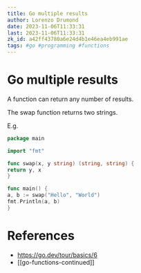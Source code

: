 ```yaml
---
title: Go multiple results
author: Lorenzo Drumond
date: 2023-11-06T11:33:31
last: 2023-11-06T11:33:31
zk_id: a42ff43780a6e24d4b1e46ea4eb991ae
tags: #go #programming #functions
---
```



# Go multiple results
A function can return any number of results.

The swap function returns two strings.

E.g.
```go
package main

import "fmt"

func swap(x, y string) (string, string) {
return y, x
}

func main() {
a, b := swap("Hello", "World")
fmt.Println(a, b)
}
```

# References
- https://go.dev/tour/basics/6
- [[go-functions-continued]]
